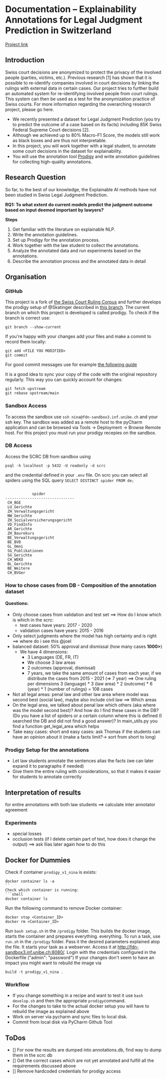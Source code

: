 # Documentation – Explainability Annotations for Legal Judgment Prediction in Switzerland
[Project link](https://www.digitale-nachhaltigkeit.unibe.ch/studies/bachelor_s__and_master_s_theses_at_inf/natural_language_processing/explainability_annotations_for_legal_judgment_prediction_in_switzerland/index_eng.html)
## Introduction
Swiss court decisions are anonymized to protect the privacy of the involved people (parties, victims, etc.). Previous research [1] has shown that it is possible to re-identify companies involved in court decisions by linking the rulings with external data in certain cases.
Our project tries to further build an automated system for re-identifying involved people from court rulings.
This system can then be used as a test for the anonymization practice of Swiss courts. For more information regarding the overarching research project, please go here.

- We recently presented a dataset for Legal Judgment Prediction (you try to predict the outcome of a case based on its facts) including 85K Swiss Federal Supreme Court decisions [2].
- Although we achieved up to 80% Macro-F1 Score, the models still work as black boxes and are thus not interpretable.
- In this project, you will work together with a legal student, to annotate some court decisions in the dataset for explainability.
- You will use the annotation tool [Prodigy](https://prodi.gy/) and write annotation guidelines for collecting high-quality annotations.

## Research Question

So far, to the best of our knowledge, the Explainable AI methods have not been studied in Swiss Legal Judgment Prediction.

__RQ1: To what extent do current models predict the judgment outcome based on input deemed important by lawyers?__

__Steps__
1. Get familiar with the literature on explainable NLP.
2. Write the annotation guidelines.
3. Set up Prodigy for the annotation process.
4. Work together with the law student to collect the annotations.
5. Analyze the annotated data and run experiments based on the annotations.
6. Describe the annotation process and the annotated data in detail

## Organisation
### GitHub
This project is a fork of [the Swiss Court Ruling Corpus](https://github.com/JoelNiklaus/SwissCourtRulingCorpus.git) and further develops the prodigy setup of @Skatinger described in [this branch](https://github.com/Skatinger/SwissCourtRulingCorpus/tree/prodigy).
The current branch on which this project is developed is called prodigy.
To check if the branch is correct use:
```shell
git branch --show-current
```
If you're happy with your changes add your files and make a commit to record them locally:
```shell
git add <FILE YOU MODIFIED>
git commit
```
For good commit messages use for example [the following guide](https://chris.beams.io/posts/git-commit/)

It is a good idea to sync your copy of the code with the original repository regularly. This way you can quickly account for changes:
```shell
git fetch upstream
git rebase upstream/main
```

### Sandbox Access
To access the sandbox use ``ssh nina@fdn-sandbox3.inf.unibe.ch`` and your ssh key. The sandbox was added as a remote host to the pyCharm application and can be browsed via Tools -> Deployment -> Browse Remote host. For this project you must run your prodigy recepies on the sandbox.

### DB Access
Access the SCRC DB from sandbox using

```shell
psql -h localhost -p 5432 -U readonly -d scrc
```
and the credential defined in your ``.env`` file.
On scrc you can select all spiders using the SQL query ``SELECT DISTINCT spider FROM de;``

```

            spider
-------------------------------
 CH_BGE
 LU_Gerichte
 ZH_Verwaltungsgericht
 NW_Gerichte
 ZH_Sozialversicherungsgericht
 VD_FindInfo
 AR_Gerichte
 ZH_Baurekurs
 BE_Verwaltungsgericht
 BE_BVD
 GL_Omni
 SG_Publikationen
 SG_Gerichte
 CH_WEKO
 BL_Gerichte
 BE_Weitere
 CH_BVGer
```
### How to chose cases from DB - Composition of the annotation dataset
#### Questions:
- Only choose cases from validation and test set ==> How do I know which is which in the scrc:
    * test cases have years: 2017 - 2020
    * validation cases have years: 2015 - 2016
- Only select judgments where the model has high certainty and is right ==> where do i see this @joel
- balanced dataset: 50% approval and dismissal (how many cases __1000>__)
    - We have 4 dimensions:
        - 3 Languages (DE, FR, IT)
        - We choose 3 law areas
        - 2 outcomes (approval, dismissal)
        - 7 years, we take the same amount of cases from each year, if we distribute the cases from 2015 - 2021 (=> 7 year)
    ==> One ruling per dimensions 3 (language) * 3 (law area) * 2 (outcome) * 6 (year) * 1 (number of rulings) = 108 cases
- Not all legal areas: penal law and other law area where model was second best (social law), maybe also include civil law ==> Which areas
- On the legal area, we talked about penal law which others (aka where was the model second best)? And how do I find these cases in the DB? (Do you have a list of spiders or a certain column where this is defined (I searched the DB and did not find a good answer)?
In main_utils.py you find a function get_legal_area which helps
- Take easy cases: short and easy cases: ask Thomas if the students can have an opinion about it (make a facts limit?-> sort from short to long)

### Prodigy Setup for the annotations
- Let law students annotate the sentences alias the facts (we can later expand it to paragraphs if needed)
- Give them the entire ruling with considerations, so that it makes it easier for students to annotate correctly

## Interpretation of results
for entire annotations with both law students ==> calculate inter annotator agreement

### Experiments
- special losses
- occlusion tests (if I delete certain part of text, how does it change the output)
==> ask Ilias later again how to do this

## Docker for Dummies

Check if container `prodigy_v1_nina` is exists:
```shell
docker container ls -a
``
Check which container is running:
```shell
docker container ls
```
Run the following command to remove Docker container:
```shell
docker stop <Container_ID>
docker rm <Container_ID>
```
Run `bash setup.sh` in the `/prodigy` folder. This builds the docker image, starts the container and prepares everything.
everything.
To run a task, use `run.sh` in the `/prodigy` folder. Pass it the desired parameters explained atop the file. It starts
your task as a webserver. Access it at http://fdn-sandbox3.inf.unibe.ch:8080/. Login with the credentials configured in the Dockerfile ("admin": "password")
If your changes don't seem to have an impact you might want to rebuild the image via
```shell
build -t prodigy_v1_nina .
```
### Workflow
- If you change something in a recipe and want to test it use ``bash develop.sh`` and then the appropriate ``prodigy``command.
- For the changes to take to the actual docker setup you will have to rebuild the image as explained above
- Work on server via pycharm and sync files to local disk.
- Commit from local disk via PyCharm Github Tool

## ToDos
- [] For now the results are dumped into annotations.db, find way to dump them in the scrc db
- [] Get the correct cases which are not yet annotated and fulfill all the requirements discussed above
- [] Remove hardcoded credentials for prodigy access



